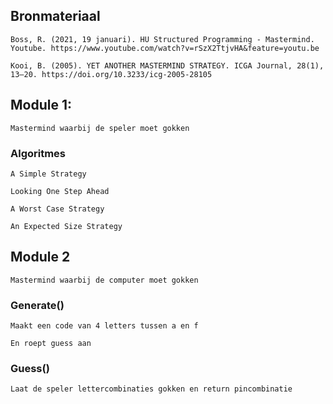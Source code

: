 ## Bronmateriaal

    Boss, R. (2021, 19 januari). HU Structured Programming - Mastermind. Youtube. https://www.youtube.com/watch?v=rSzX2TtjvHA&feature=youtu.be

    Kooi, B. (2005). YET ANOTHER MASTERMIND STRATEGY. ICGA Journal, 28(1), 13–20. https://doi.org/10.3233/icg-2005-28105





## Module 1:

    Mastermind waarbij de speler moet gokken



### Algoritmes

    A Simple Strategy

    Looking One Step Ahead

    A Worst Case Strategy

    An Expected Size Strategy

## Module 2

    Mastermind waarbij de computer moet gokken




### Generate()

    Maakt een code van 4 letters tussen a en f

    En roept guess aan



### Guess()

    Laat de speler lettercombinaties gokken en return pincombinatie 
